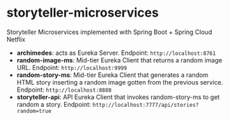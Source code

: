 # storyteller-microservices

Storyteller Microservices implemented with Spring Boot + Spring Cloud Netflix

* **archimedes**: acts as Eureka Server. Endpoint: `http://localhost:8761`
* **random-image-ms**: Mid-tier Eureka Client that returns a random image URL. Endpoint: `http://localhost:9999`
* **random-story-ms**: Mid-tier Eureka Client that generates a random HTML story inserting a random image gotten from the previous service. Endpoint: `http://localhost:8888`
* **storyteller-api**: API Eureka Client that invokes random-story-ms to get random a story. Endpoint: `http://localhost:7777/api/stories?random=true`
